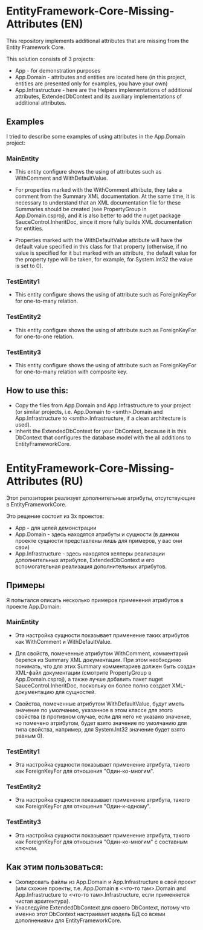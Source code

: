 # EntityFramework-Core-Missing-Attributes (EN)
This repository implements additional attributes that are missing from the Entity Framework Core.

This solution consists of 3 projects:
- App - for demonstration purposes
- App.Domain - attributes and entities are located here (in this project, entities are presented only for examples, you have your own)
- App.Infrastructure - here are the Helpers implementations of additional attributes, ExtendedDbContext and its auxiliary implementations of additional attributes.

## Examples
I tried to describe some examples of using attributes in the App.Domain project:

### MainEntity
- This entity configure shows the using of attributes such as WithComment and WithDefaultValue.

- For properties marked with the WithComment attribute, they take a comment from the Summary XML documentation.
At the same time, it is necessary to understand that an XML documentation file for these Summaries should be created (see PropertyGroup in App.Domain.csproj), and it is also better to add the nuget package SauceControl.InheritDoc, since it more fully builds XML documentation for entities.

- Properties marked with the WithDefaultValue attribute will have the default value specified in this class for that property (otherwise, if no value is specified for it but marked with an attribute, the default value for the property type will be taken, for example, for System.Int32 the value is set to 0).

### TestEntity1
- This entity configure shows the using of attribute such as ForeignKeyFor for one-to-many relation.

### TestEntity2
- This entity configure shows the using of attribute such as ForeignKeyFor for one-to-one relation.

### TestEntity3
- This entity configure shows the using of attribute such as ForeignKeyFor for one-to-many relation with composite key.

## How to use this:
- Copy the files from App.Domain and App.Infrastructure to your project (or similar projects, i.e. App.Domain to &lt;smth&gt;.Domain and App.Infrastructure to &lt;smth&gt;.Infrastructure, if a clean architecture is used).
- Inherit the ExtendedDbContext for your DbContext, because it is this DbContext that configures the database model with the all additions to EntityFrameworkCore.


# EntityFramework-Core-Missing-Attributes (RU)
Этот репозитории реализует дополнительные атрибуты, отсутствующие в EntityFrameworkCore. 

Это рещение состоит из 3х проектов:
- App - для целей демонстрации
- App.Domain - здесь находятся атрибуты и сущности (в данном проекте сущности представлены лишь для примеров, у вас они свои)
- App.Infrastructure - здесь находятся хелперы реализации дополнительных атрибутов, ExtendedDbContext и его вспомогательная реализация дополнительных атрибутов.

## Примеры
Я попытался описать несколько примеров применения атрибутов в проекте App.Domain:

### MainEntity
- Эта настройка сущности показывает применение таких атрибутов как WithComment и WithDefaultValue.

- Для свойств, помеченные атрибутом WithComment, комментарий берется из Summary XML документации.
При этом необходимо понимать, что для этих Summary комментариев должен быть создан XML-файл документации (смотрите PropertyGroup в App.Domain.csproj), а также лучше добавить пакет nuget SauceControl.InheritDoc, поскольку он более полно создает XML-документацию для сущностей.

- Свойства, помеченные атрибутом WithDefaultValue, будут иметь значение по умолчанию, указанное в этом классе для этого свойства (в противном случае, если для него не указано значение, но помечено атрибутом, будет взято значение по умолчанию для типа свойства, например, для System.Int32 значение будет взято равным 0).

### TestEntity1
- Эта настройка сущности показывает применение атрибута, такого как ForeignKeyFor для отношения "Один-ко-многим".

### TestEntity2
- Эта настройка сущности показывает применение атрибута, такого как ForeignKeyFor для отношения "Один-к-одному".

### TestEntity3
- Эта настройка сущности показывает применение атрибута, такого как ForeignKeyFor для отношения "Один-ко-многим" с составным ключом.

## Как этим пользоваться:
- Скопировать файлы из App.Domain и App.Infrastructure в свой проект (или схожие проекты, т.е. App.Domain в &lt;что-то там&gt;.Domain and App.Infrastructure to &lt;что-то там&gt;.Infrastructure, если применяется чистая архитектура).
- Унаследуйте ExtendedDbContext для своего DbContext, потому что именно этот DbContext настраивает модель БД со всеми дополнениями для EntityFrameworkCore.
